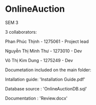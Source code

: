 # OnlineAuction
 SEM 3

3 collaborators:

  Phan Phúc Thịnh - 1275061 - Project lead

  Nguyễn Thị Minh Thư - 1273010 - Dev

  Võ Thị Kim Dung - 1275249 - Dev

Documetation included on the main folder:

  Intallation guide: 'Installation Guide.pdf'

  Database source : 'OnlineAuctionDB.sql'

  Documentation : 'Review.docx'
